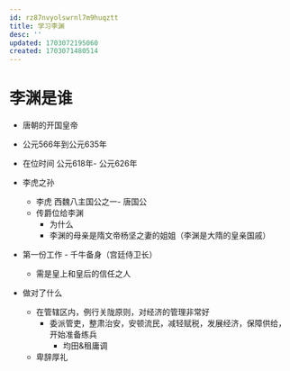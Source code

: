 ```yaml
---
id: rz87nvyolswrnl7m9huqztt
title: 学习李渊
desc: ''
updated: 1703072195060
created: 1703071480514
---
```


# 李渊是谁

- 唐朝的开国皇帝
- 公元566年到公元635年
- 在位时间 公元618年- 公元626年
- 李虎之孙 
    - 李虎 西魏八主国公之一- 唐国公
    - 传爵位给李渊
        - 为什么
        - 李渊的母亲是隋文帝杨坚之妻的姐姐（李渊是大隋的皇亲国戚）
- 第一份工作 - 千牛备身（宫廷侍卫长）
    - 需是皇上和皇后的信任之人

- 做对了什么
    - 在管辖区内，例行关陇原则，对经济的管理非常好
        - 委派管吏，整肃治安，安顿流民，减轻赋税，发展经济，保障供给，开始准备练兵
            - 均田&租庸调
    - 卑辞厚礼
    